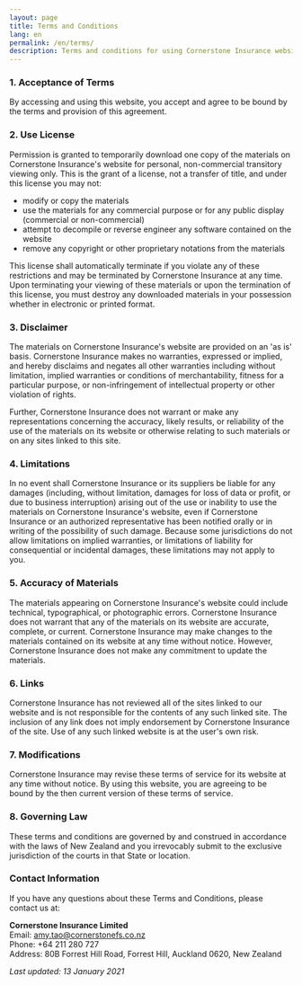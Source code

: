 ```yaml
---
layout: page
title: Terms and Conditions
lang: en
permalink: /en/terms/
description: Terms and conditions for using Cornerstone Insurance website and services. Read our usage guidelines, disclaimers, and legal policies.
---
```


### 1. Acceptance of Terms

By accessing and using this website, you accept and agree to be bound by the terms and provision of this agreement.

### 2. Use License

Permission is granted to temporarily download one copy of the materials on Cornerstone Insurance's website for personal, non-commercial transitory viewing only. This is the grant of a license, not a transfer of title, and under this license you may not:

- modify or copy the materials
- use the materials for any commercial purpose or for any public display (commercial or non-commercial)
- attempt to decompile or reverse engineer any software contained on the website
- remove any copyright or other proprietary notations from the materials

This license shall automatically terminate if you violate any of these restrictions and may be terminated by Cornerstone Insurance at any time. Upon terminating your viewing of these materials or upon the termination of this license, you must destroy any downloaded materials in your possession whether in electronic or printed format.

### 3. Disclaimer

The materials on Cornerstone Insurance's website are provided on an 'as is' basis. Cornerstone Insurance makes no warranties, expressed or implied, and hereby disclaims and negates all other warranties including without limitation, implied warranties or conditions of merchantability, fitness for a particular purpose, or non-infringement of intellectual property or other violation of rights.

Further, Cornerstone Insurance does not warrant or make any representations concerning the accuracy, likely results, or reliability of the use of the materials on its website or otherwise relating to such materials or on any sites linked to this site.

### 4. Limitations

In no event shall Cornerstone Insurance or its suppliers be liable for any damages (including, without limitation, damages for loss of data or profit, or due to business interruption) arising out of the use or inability to use the materials on Cornerstone Insurance's website, even if Cornerstone Insurance or an authorized representative has been notified orally or in writing of the possibility of such damage. Because some jurisdictions do not allow limitations on implied warranties, or limitations of liability for consequential or incidental damages, these limitations may not apply to you.

### 5. Accuracy of Materials

The materials appearing on Cornerstone Insurance's website could include technical, typographical, or photographic errors. Cornerstone Insurance does not warrant that any of the materials on its website are accurate, complete, or current. Cornerstone Insurance may make changes to the materials contained on its website at any time without notice. However, Cornerstone Insurance does not make any commitment to update the materials.

### 6. Links

Cornerstone Insurance has not reviewed all of the sites linked to our website and is not responsible for the contents of any such linked site. The inclusion of any link does not imply endorsement by Cornerstone Insurance of the site. Use of any such linked website is at the user's own risk.

### 7. Modifications

Cornerstone Insurance may revise these terms of service for its website at any time without notice. By using this website, you are agreeing to be bound by the then current version of these terms of service.

### 8. Governing Law

These terms and conditions are governed by and construed in accordance with the laws of New Zealand and you irrevocably submit to the exclusive jurisdiction of the courts in that State or location.

### Contact Information

If you have any questions about these Terms and Conditions, please contact us at:

**Cornerstone Insurance Limited**  
Email: amy.tao@cornerstonefs.co.nz  
Phone: +64 211 280 727  
Address: 80B Forrest Hill Road, Forrest Hill, Auckland 0620, New Zealand

*Last updated: 13 January 2021*
